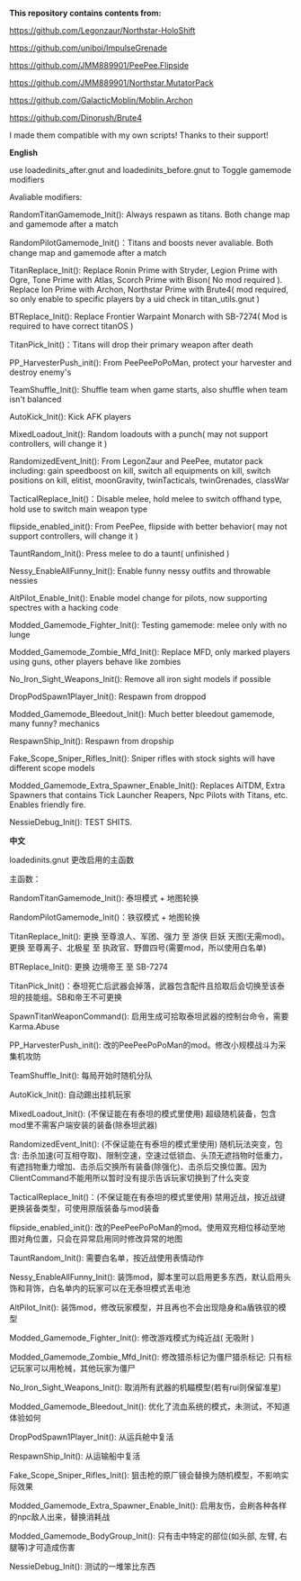 **This repository contains contents from:**

https://github.com/Legonzaur/Northstar-HoloShift

https://github.com/uniboi/ImpulseGrenade

https://github.com/JMM889901/PeePee.Flipside

https://github.com/JMM889901/Northstar.MutatorPack

https://github.com/GalacticMoblin/Moblin.Archon

https://github.com/Dinorush/Brute4

I made them compatible with my own scripts! Thanks to their support!

**English**

use loadedinits_after.gnut and loadedinits_before.gnut to Toggle gamemode modifiers

Avaliable modifiers:

RandomTitanGamemode_Init(): Always respawn as titans. Both change map and gamemode after a match

RandomPilotGamemode_Init()：Titans and boosts never avaliable. Both change map and gamemode after a match

TitanReplace_Init(): Replace Ronin Prime with Stryder, Legion Prime with Ogre, Tone Prime with Atlas, Scorch Prime with Bison( No mod required ). Replace Ion Prime with Archon, Northstar Prime with Brute4( mod required, so only enable to specific players by a uid check in titan_utils.gnut )

BTReplace_Init(): Replace Frontier Warpaint Monarch with SB-7274( Mod is required to have correct titanOS )

TitanPick_Init()：Titans will drop their primary weapon after death

PP_HarvesterPush_init(): From PeePeePoPoMan, protect your harvester and destroy enemy's

TeamShuffle_Init(): Shuffle team when game starts, also shuffle when team isn't balanced

AutoKick_Init(): Kick AFK players

MixedLoadout_Init(): Random loadouts with a punch( may not support controllers, will change it )

RandomizedEvent_Init(): From LegonZaur and PeePee, mutator pack including: gain speedboost on kill, switch all equipments on kill, switch positions on kill, elitist, moonGravity, twinTacticals, twinGrenades, classWar

TacticalReplace_Init()：Disable melee, hold melee to switch offhand type, hold use to switch main weapon type

flipside_enabled_init(): From PeePee, flipside with better behavior( may not support controllers, will change it )

TauntRandom_Init(): Press melee to do a taunt( unfinished )

Nessy_EnableAllFunny_Init(): Enable funny nessy outfits and throwable nessies

AltPilot_Enable_Init(): Enable model change for pilots, now supporting spectres with a hacking code

Modded_Gamemode_Fighter_Init(): Testing gamemode: melee only with no lunge

Modded_Gamemode_Zombie_Mfd_Init(): Replace MFD, only marked players using guns, other players behave like zombies

No_Iron_Sight_Weapons_Init(): Remove all iron sight models if possible

DropPodSpawn1Player_Init(): Respawn from droppod

Modded_Gamemode_Bleedout_Init(): Much better bleedout gamemode, many funny? mechanics

RespawnShip_Init(): Respawn from dropship

Fake_Scope_Sniper_Rifles_Init(): Sniper rifles with stock sights will have different scope models

Modded_Gamemode_Extra_Spawner_Enable_Init(): Replaces AiTDM, Extra Spawners that contains Tick Launcher Reapers, Npc Pilots with Titans, etc. Enables friendly fire.

NessieDebug_Init(): TEST SHITS.


**中文**

loadedinits.gnut 更改启用的主函数

主函数：

RandomTitanGamemode_Init(): 泰坦模式 + 地图轮换

RandomPilotGamemode_Init()：铁驭模式 + 地图轮换

TitanReplace_Init(): 更换 至尊浪人、军团、强力 至 游侠 巨妖 天图(无需mod)。 更换 至尊离子、北极星 至 执政官、野兽四号(需要mod，所以使用白名单) 

BTReplace_Init(): 更换 边境帝王 至 SB-7274

TitanPick_Init()：泰坦死亡后武器会掉落，武器包含配件且拾取后会切换至该泰坦的技能组。SB和帝王不可更换

SpawnTitanWeaponCommand(): 启用生成可拾取泰坦武器的控制台命令，需要Karma.Abuse

PP_HarvesterPush_init(): 改的PeePeePoPoMan的mod。修改小规模战斗为采集机攻防

TeamShuffle_Init(): 每局开始时随机分队

AutoKick_Init(): 自动踢出挂机玩家

MixedLoadout_Init(): (不保证能在有泰坦的模式里使用) 超级随机装备，包含mod里不需客户端安装的装备(除泰坦武器)

RandomizedEvent_Init(): (不保证能在有泰坦的模式里使用) 随机玩法突变，包含: 击杀加速(可互相夺取)、限制空速，空速过低锁血、头顶无遮挡物时低重力，有遮挡物重力增加、击杀后交换所有装备(除强化)、击杀后交换位置。因为ClientCommand不能用所以暂时没有提示告诉玩家切换到了什么突变

TacticalReplace_Init()：(不保证能在有泰坦的模式里使用) 禁用近战，按近战键更换装备类型，可使用原版装备与mod装备

flipside_enabled_init(): 改的PeePeePoPoMan的mod。使用双充相位移动至地图对角位置，只会在异常启用同时修改异常的地图

TauntRandom_Init(): 需要白名单，按近战使用表情动作

Nessy_EnableAllFunny_Init(): 装饰mod，脚本里可以启用更多东西，默认启用头饰和背饰，白名单内的玩家可以在无泰坦模式丢电池

AltPilot_Init(): 装饰mod，修改玩家模型，并且再也不会出现隐身和a盾铁驭的模型

Modded_Gamemode_Fighter_Init(): 修改游戏模式为纯近战( 无吸附 )

Modded_Gamemode_Zombie_Mfd_Init(): 修改猎杀标记为僵尸猎杀标记: 只有标记玩家可以用枪械，其他玩家为僵尸

No_Iron_Sight_Weapons_Init(): 取消所有武器的机瞄模型(若有rui则保留准星)

Modded_Gamemode_Bleedout_Init(): 优化了流血系统的模式，未测试，不知道体验如何

DropPodSpawn1Player_Init(): 从运兵舱中复活

RespawnShip_Init(): 从运输船中复活

Fake_Scope_Sniper_Rifles_Init(): 狙击枪的原厂镜会替换为随机模型，不影响实际效果

Modded_Gamemode_Extra_Spawner_Enable_Init(): 启用友伤，会刷各种各样的npc敌人出来，替换消耗战

Modded_Gamemode_BodyGroup_Init(): 只有击中特定的部位(如头部, 左臂, 右腿等)才可造成伤害

NessieDebug_Init(): 测试的一堆笨比东西